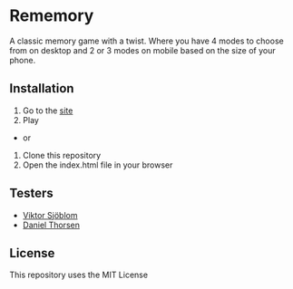 # Rememory
A classic memory game with a twist.
Where you have 4 modes to choose from on desktop and 2 or 3 modes on mobile based on the size of your phone.

## Installation
1. Go to the [site](https://fuzzymemory.netlify.com/)
2. Play
- or
1. Clone this repository
2. Open the index.html file in your browser

## Testers 
- [Viktor Sjöblom](https://github.com/ViktorSjoblom)
- [Daniel Thorsen](https://github.com/DanThor)


## License
This repository uses the MIT License